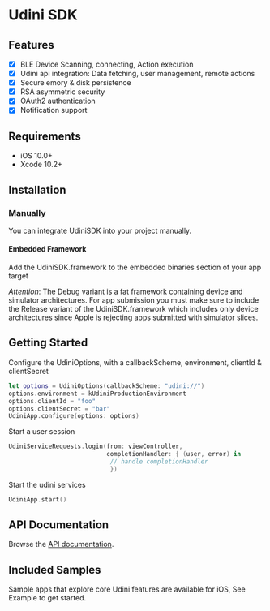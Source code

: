 # Udini SDK

## Features

- [x] BLE Device Scanning, connecting, Action execution
- [x] Udini api integration: Data fetching, user management, remote actions
- [x] Secure emory & disk persistence
- [x] RSA asymmetric security
- [x] OAuth2 authentication
- [x] Notification support

## Requirements

- iOS 10.0+
- Xcode 10.2+


## Installation
### Manually

You can integrate UdiniSDK into your project manually.

#### Embedded Framework

Add the UdiniSDK.framework to the embedded binaries section of your app target

_Attention_: The Debug variant is a fat framework containing device and simulator architectures. For app submission you must make sure to include the Release variant of the UdiniSDK.framework which includes only device architectures since Apple is rejecting apps submitted with simulator slices.


## Getting Started

Configure the UdiniOptions, with a callbackScheme, environment, clientId & clientSecret
```swift
let options = UdiniOptions(callbackScheme: "udini://")
options.environment = kUdiniProductionEnvironment
options.clientId = "foo"
options.clientSecret = "bar"
UdiniApp.configure(options: options)
```

Start a user session
```swift
UdiniServiceRequests.login(from: viewController,
                           completionHandler: { (user, error) in
                            // handle completionHandler
                            })
```

Start the udini services
```swift
UdiniApp.start()
```

## API Documentation

Browse the [API documentation](https://udini.eu/sdk/ios/docs).

## Included Samples

Sample apps that explore core Udini features are available for iOS, See Example to get started.
